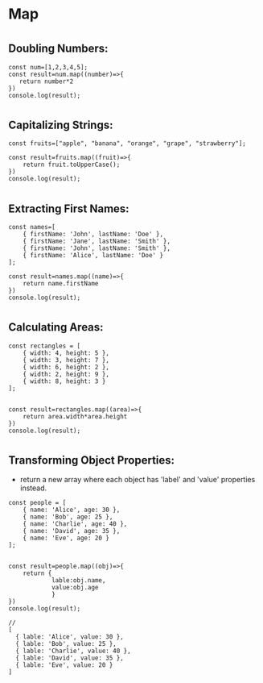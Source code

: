 # Map
 
 #
 ## Doubling Numbers:
 ```
 const num=[1,2,3,4,5];
const result=num.map((number)=>{
    return number*2
})
console.log(result);
```
#
## Capitalizing Strings:
```
const fruits=["apple", "banana", "orange", "grape", "strawberry"];

const result=fruits.map((fruit)=>{
    return fruit.toUpperCase();
})
console.log(result);
```

#
## Extracting First Names:
```
const names=[
    { firstName: 'John', lastName: 'Doe' },
    { firstName: 'Jane', lastName: 'Smith' },
    { firstName: 'John', lastName: 'Smith' },
    { firstName: 'Alice', lastName: 'Doe' }
];

const result=names.map((name)=>{
    return name.firstName
})
console.log(result);
```

#
## Calculating Areas:
```
const rectangles = [
    { width: 4, height: 5 },
    { width: 3, height: 7 },
    { width: 6, height: 2 },
    { width: 2, height: 9 },
    { width: 8, height: 3 }
];


const result=rectangles.map((area)=>{
    return area.width*area.height
})
console.log(result);
```

#
## Transforming Object Properties:
* return a new array where each object has 'label' and 'value' properties instead.
```
const people = [
    { name: 'Alice', age: 30 },
    { name: 'Bob', age: 25 },
    { name: 'Charlie', age: 40 },
    { name: 'David', age: 35 },
    { name: 'Eve', age: 20 }
];


const result=people.map((obj)=>{
    return {
            lable:obj.name,
            value:obj.age
            }
})
console.log(result);

// 
[
  { lable: 'Alice', value: 30 },
  { lable: 'Bob', value: 25 },
  { lable: 'Charlie', value: 40 },
  { lable: 'David', value: 35 },
  { lable: 'Eve', value: 20 }
]
```
